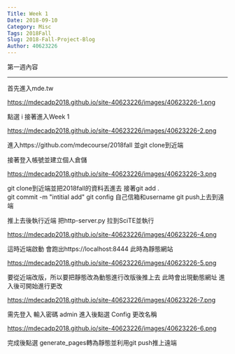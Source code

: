 ```yaml
---
Title: Week 1
Date: 2018-09-10 
Category: Misc
Tags: 2018Fall
Slug: 2018-Fall-Project-Blog
Author: 40623226
---
```


第一週內容

<!-- PELICAN_END_SUMMARY -->


---

首先進入mde.tw

https://mdecadp2018.github.io/site-40623226/images/40623226-1.png

點選 i
接著進入Week 1

https://mdecadp2018.github.io/site-40623226/images/40623226-2.png

進入https://github.com/mdecourse/2018fall
並git clone到近端

接著登入帳號並建立個人倉儲

https://mdecadp2018.github.io/site-40623226/images/40623226-3.png

git clone到近端並把2018fall的資料丟進去
接著git add .  
           git commit -m "intitial add"
           git config 自己信箱和username
           git push上去到遠端

推上去後執行近端
把http-server.py 拉到SciTE並執行 

https://mdecadp2018.github.io/site-40623226/images/40623226-4.png

這時近端啟動 會跑出https://localhost:8444
此時為靜態網站

https://mdecadp2018.github.io/site-40623226/images/40623226-5.png

要從近端改版，所以要把靜態改為動態進行改版後推上去
此時會出現動態網址   進入後可開始進行更改

https://mdecadp2018.github.io/site-40623226/images/40623226-7.png

需先登入 輸入密碼 admin
進入後點選 Config 更改名稱

https://mdecadp2018.github.io/site-40623226/images/40623226-6.png

完成後點選 generate_pages轉為靜態並利用git push推上遠端
